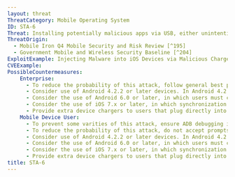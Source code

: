 ```yaml
---
layout: threat
ThreatCategory: Mobile Operating System
ID: STA-6
Threat: Installing potentially malicious apps via USB, either unintentionally by the device user, or by an infected computer or charging station without the user's knowledge.
ThreatOrigin:
  - Mobile Iron Q4 Mobile Security and Risk Review [^195]
  - Government Mobile and Wireless Security Baseline [^204]
ExploitExample: Injecting Malware into iOS Devices via Malicious Chargers [^217]
CVEExample:
PossibleCountermeasures:
    Enterprise:
      - To reduce the probability of this attack, follow general best practices for securing systems to which a trusted mobile device may synchronize or access debugging functionality. For example, ensure the OS and applications maintain current security updates, endpoint protection software is installed, and systems are monitored for anomalous behavior.
      - Consider use of Android 4.2.2 or later devices. In Android 4.2.2, connections to ADB are authenticated with an RSA keypair. This prevents unauthorized use of ADB where the attacker has physical access to a device. [^220]
      - Consider the use of Android 6.0 or later, in which users must confirm to allow USB access to files, storage, or other functionality on the phone. The default behavior permits charging only. [^221]
      - Consider the use of iOS 7.x or later, in which synchronization with a computer over USB that requires the device be unlocked and the user confirm an explicit trust request. Failure to establish trust permits charging only.
      - Provide extra device chargers to users that plug directly into an electrical socket and encourage users to use them instead of plugging into potentially malicious USB charging stations or USB ports on potentially infected computers.
    Mobile Device User:
      - To prevent some varities of this attack, ensure ADB debugging is disabled.
      - To reduce the probability of this attack, do not accept prompts to trust untrusted systems.
      - Consider use of Android 4.2.2 or later devices. In Android 4.2.2, connections to ADB are authenticated with an RSA keypair. This prevents unauthorized use of ADB where the attacker has physical access to a device. [^220]
      - Consider the use of Android 6.0 or later, in which users must confirm to allow USB access to files, storage, or other functionality on the phone. The default behavior permits charging only. [^221]
      - Consider the use of iOS 7.x or later, in which synchronization with a computer over USB that requires the device be unlocked and the user confirm an explicit trust request. Failure to establish trust permits charging only.
      - Provide extra device chargers to users that plug directly into an electrical socket and encourage users to use them instead of plugging into potentially malicious USB charging stations or USB ports on potentially infected computers.
title: STA-6
---
```

